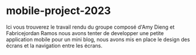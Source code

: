 # mobile-project-2023
Ici vous trouverez le travail rendu du groupe composé d'Amy Dieng et Fabricejordan Ramos
nous avons tenter de developper une petite application mobile pour un mini blog, nous avons mis
en place le design des écrans et la navigation entre les écrans.
